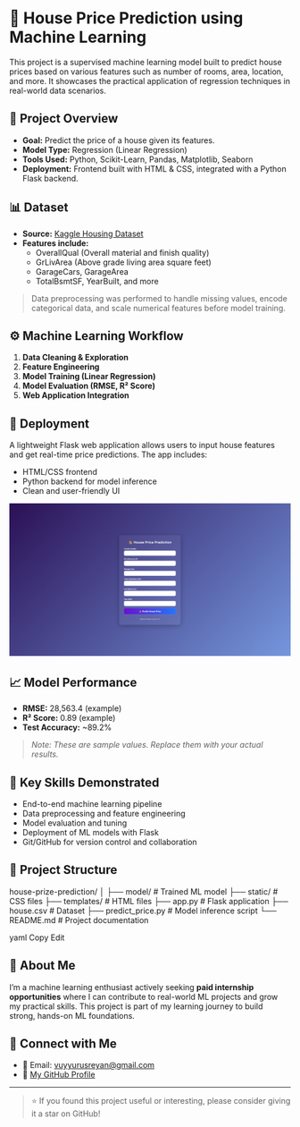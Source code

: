 # 🏡 House Price Prediction using Machine Learning

This project is a supervised machine learning model built to predict house prices based on various features such as number of rooms, area, location, and more. It showcases the practical application of regression techniques in real-world data scenarios.

## 📌 Project Overview

- **Goal:** Predict the price of a house given its features.
- **Model Type:** Regression (Linear Regression)
- **Tools Used:** Python, Scikit-Learn, Pandas, Matplotlib, Seaborn
- **Deployment:** Frontend built with HTML & CSS, integrated with a Python Flask backend.

## 📊 Dataset

- **Source:** [Kaggle Housing Dataset](https://www.kaggle.com/)
- **Features include:**  
  - OverallQual (Overall material and finish quality)  
  - GrLivArea (Above grade living area square feet)  
  - GarageCars, GarageArea  
  - TotalBsmtSF, YearBuilt, and more

> Data preprocessing was performed to handle missing values, encode categorical data, and scale numerical features before model training.

## ⚙️ Machine Learning Workflow

1. **Data Cleaning & Exploration**
2. **Feature Engineering**
3. **Model Training (Linear Regression)**
4. **Model Evaluation (RMSE, R² Score)**
5. **Web Application Integration**

## 🚀 Deployment

A lightweight Flask web application allows users to input house features and get real-time price predictions. The app includes:

- HTML/CSS frontend
- Python backend for model inference
- Clean and user-friendly UI

![App Screenshot](screenshot.png)

## 📈 Model Performance

- **RMSE:** 28,563.4 (example)
- **R² Score:** 0.89 (example)
- **Test Accuracy:** ~89.2%  
> *Note: These are sample values. Replace them with your actual results.*

## 🧠 Key Skills Demonstrated

- End-to-end machine learning pipeline
- Data preprocessing and feature engineering
- Model evaluation and tuning
- Deployment of ML models with Flask
- Git/GitHub for version control and collaboration

## 📁 Project Structure

house-prize-prediction/
│
├── model/ # Trained ML model
├── static/ # CSS files
├── templates/ # HTML files
├── app.py # Flask application
├── house.csv # Dataset
├── predict_price.py # Model inference script
└── README.md # Project documentation

yaml
Copy
Edit

## 💼 About Me

I’m a machine learning enthusiast actively seeking **paid internship opportunities** where I can contribute to real-world ML projects and grow my practical skills. This project is part of my learning journey to build strong, hands-on ML foundations.

## 🔗 Connect with Me

- 📧 Email: vuyyurusreyan@gmail.com  
- 📂 [My GitHub Profile](https://github.com/VuyyuruSreyan)

---

> ⭐ If you found this project useful or interesting, please consider giving it a star on GitHub!
